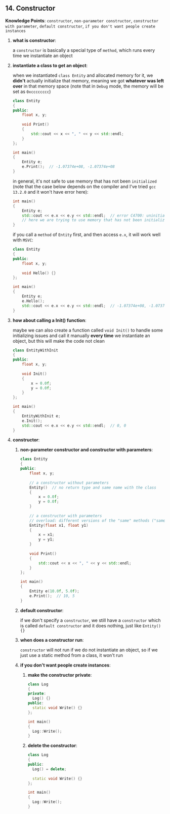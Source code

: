 ## 14. Constructor

**Knowledge Points**: `constructor`, `non-parameter constructor`, `constructor with parameter`, `default constructor`, `if you don't want people create instances`

1. **what is constructor**: 

    a `constructor` is basically a special type of `method`, which runs every time we instantiate an object

2. **instantiate a class to get an object**: 

    when we instantiated `class Entity` and allocated memory for it, we **didn't** actually initialize that memory, meaning we got **whatever was left over** in that memory space (note that in `Debug` mode, the memory will be set as `0xcccccccc`)

    ```c++
    class Entity
    {
    public:
        float x, y;
      
        void Print()
        {
            std::cout << x << ", " << y << std::endl;
        }
    };
    
    int main()
    {
        Entity e;
        e.Print();  // -1.07374e+08, -1.07374e+08
    }
    ```

    in general, it's not safe to use memory that has not been `initialized` (note that the case below depends on the compiler and I've tried `gcc 13.2.0` and it won't have error here): 

    ```c++
    int main()
    {
        Entity e;
        std::cout << e.x << e.y << std::endl;  // error C4700: uninitialized local variable 'e' used
        // here we are trying to use memory that has not been initialized
    }
    ```

    if you call a `method` of `Entity` first, and then access `e.x`, it will work well with `MSVC`: 

    ```c++
    class Entity
    {
    public:
        float x, y;
      
        void Hello() {}
    };
    
    int main()
    {
        Entity e;
        e.Hello();
        std::cout << e.x << e.y << std::endl;  // -1.07374e+08, -1.07374e+08
    }
    ```

3. **how about calling a Init() function**: 

    maybe we can also create a function called `void Init()` to handle some initializing issues and call it manually **every time** we instantiate an object, but this will make the code not clean

    ```c++
    class EntityWithInit
    {
    public:
        float x, y;
      
        void Init()
        {
            x = 0.0f;
            y = 0.0f;
        }
    };
    
    int main()
    {
        EntityWithInit e;
        e.Init();
        std::cout << e.x << e.y << std::endl;  // 0, 0
    }
    ```

4. **constructor**: 

    1. **non-parameter constructor and constructor with parameters**: 

        ```c++
        class Entity
        {
        public:
            float x, y;
          
            // a constructor without parameters
            Entity()  // no return type and same name with the class
            {
                x = 0.0f;
                y = 0.0f;
            }
          
            // a constructor with parameters
            // overload: different versions of the "same" methods ("same" means the methods' names are the same) with different parameters
            Entity(float x1, float y1)
            {
                x = x1;
                y = y1;
            }
          
            void Print()
            {
                std::cout << x << ", " << y << std::endl;
            }
        };
        
        int main()
        {
            Entity e(10.0f, 5.0f);
            e.Print();  // 10, 5
        }
        ```

    2. **default constructor**: 

        if we don't specify a `constructor`, we still have a `constructor` which is called `default constructor` and it does nothing, just like `Entity() {}`

    3. **when does a constructor run**: 

        `constructor` will not run if we do not instantiate an object, so if we just use a static method from a class, it won't run

    4. **if you don't want people create instances**: 

        1. **make the constructor private**: 

            ```c++
            class Log
            {
            private:
              Log() {}
            public:
              static void Write() {}
            };
            
            int main()
            {
              Log::Write();
            }
            ```

        2. **delete the constructor**: 

            ```c++
            class Log
            {
            public:
              Log() = delete;
              
              static void Write() {}
            };
            
            int main()
            {
              Log::Write();
            }
            ```

